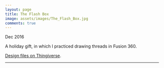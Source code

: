 ```yaml
---
layout: page
title: The Flash Box
image: assets/images/The_Flash_Box.jpg
comments: true
---
```

Dec 2016

A holiday gift, in which I practiced drawing threads in Fusion 360.

[Design files on Thingiverse](https://www.thingiverse.com/thing:2022943).

<hr class="major" />
